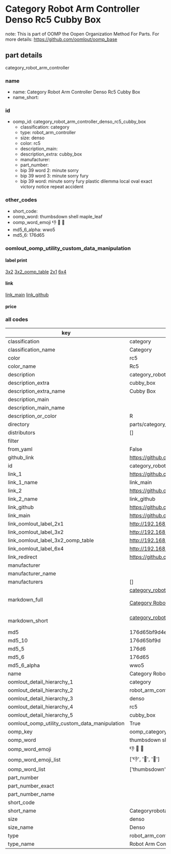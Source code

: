 # Category Robot Arm Controller Denso Rc5 Cubby Box  

note: This is part of OOMP the Oopen Organization Method For Parts. For more details: https://github.com/oomlout/oomp_base

##  part details
  



category_robot_arm_controller



### name
* name: Category Robot Arm Controller Denso Rc5 Cubby Box
* name_short: 
### id
* oomp_id: category_robot_arm_controller_denso_rc5_cubby_box
  * classification: category
  * type: robot_arm_controller
  * size: denso
  * color: rc5
  * description_main: 
  * description_extra: cubby_box
  * manufacturer: 
  * part_number: 
  * bip 39 word 2: minute sorry
  * bip 39 word 3: minute sorry fury
  * bip 39 word: minute sorry fury plastic dilemma local oval exact victory notice repeat accident

### other_codes
* short_code: 
* oomp_word: thumbsdown shell maple_leaf
* oomp_word_emoji :thumbsdown: :shell: :maple_leaf:
* md5_6_alpha: wwo5
* md5_6: 176d65






### oomlout_oomp_utility_custom_data_manipulation
#### label print
[3x2](http://192.168.1.245:1112/?label=oomp%20wwo5)
[3x2_oomp_table](http://192.168.1.108:1112/?label=oomp%20wwo5)
[2x1](http://192.168.1.242:1112/?label=oomp%20wwo5)
[6x4](http://192.168.1.55:1112/?label=oomp%20wwo5)    

#### link

[link_main](https://github.com/oomlout/oomlout_oomp_version_1_messy/tree/main/parts/category_robot_arm_controller_denso_rc5_cubby_box) [link_github](https://github.com/oomlout/oomlout_oomp_version_1_messy/tree/main/parts/category_robot_arm_controller_denso_rc5_cubby_box)                             

#### price







### all codes 
| key | value |  
| --- | --- |  
| classification | category |  
| classification_name | Category |  
| color | rc5 |  
| color_name | Rc5 |  
| description | category_robot_arm_controller |  
| description_extra | cubby_box |  
| description_extra_name | Cubby Box |  
| description_main |  |  
| description_main_name |  |  
| description_or_color | R  |  
| directory | parts/category_robot_arm_controller_denso_rc5_cubby_box |  
| distributors | [] |  
| filter |  |  
| from_yaml | False |  
| github_link | https://github.com/oomlout/oomlout_oomp_part_src/tree/main/parts/category_robot_arm_controller_denso_rc5_cubby_box |  
| id | category_robot_arm_controller_denso_rc5_cubby_box |  
| link_1 | https://github.com/oomlout/oomlout_oomp_version_1_messy/tree/main/parts/category_robot_arm_controller_denso_rc5_cubby_box |  
| link_1_name | link_main |  
| link_2 | https://github.com/oomlout/oomlout_oomp_version_1_messy/tree/main/parts/category_robot_arm_controller_denso_rc5_cubby_box |  
| link_2_name | link_github |  
| link_github | https://github.com/oomlout/oomlout_oomp_version_1_messy/tree/main/parts/category_robot_arm_controller_denso_rc5_cubby_box |  
| link_main | https://github.com/oomlout/oomlout_oomp_version_1_messy/tree/main/parts/category_robot_arm_controller_denso_rc5_cubby_box |  
| link_oomlout_label_2x1 | http://192.168.1.242:1112/?label=oomp%20wwo5 |  
| link_oomlout_label_3x2 | http://192.168.1.245:1112/?label=oomp%20wwo5 |  
| link_oomlout_label_3x2_oomp_table | http://192.168.1.108:1112/?label=oomp%20wwo5 |  
| link_oomlout_label_6x4 | http://192.168.1.55:1112/?label=oomp%20wwo5 |  
| link_redirect | https://github.com/oomlout/oomlout_oomp_version_1_messy/tree/main/parts/category_robot_arm_controller_denso_rc5_cubby_box |  
| manufacturer |  |  
| manufacturer_name |  |  
| manufacturers | [] |  
| markdown_full | [category_robot_arm_controller_denso_rc5_cubby_box](none)<br>[](none)<br>[Category Robot Arm Controller Denso Rc5 Cubby Box](none)<br><br> |  
| markdown_short | [category_robot_arm_controller_denso_rc5_cubby_box](none)<br><br> |  
| md5 | 176d65bf9d4e53b60d1f1a60bcf3dc6a |  
| md5_10 | 176d65bf9d |  
| md5_5 | 176d6 |  
| md5_6 | 176d65 |  
| md5_6_alpha | wwo5 |  
| name | Category Robot Arm Controller Denso Rc5 Cubby Box |  
| oomlout_detail_hierarchy_1 | category |  
| oomlout_detail_hierarchy_2 | robot_arm_controller |  
| oomlout_detail_hierarchy_3 | denso |  
| oomlout_detail_hierarchy_4 | rc5 |  
| oomlout_detail_hierarchy_5 | cubby_box |  
| oomlout_oomp_utility_custom_data_manipulation | True |  
| oomp_key | oomp_category_robot_arm_controller_denso_rc5_cubby_box |  
| oomp_word | thumbsdown shell maple_leaf |  
| oomp_word_emoji | :thumbsdown: :shell: :maple_leaf: |  
| oomp_word_emoji_list | [':thumbsdown:', ':shell:', ':maple_leaf:'] |  
| oomp_word_list | ['thumbsdown', 'shell', 'maple_leaf'] |  
| part_number |  |  
| part_number_exact |  |  
| part_number_name |  |  
| short_code |  |  
| short_name | Categoryrobotarmcontroller |  
| size | denso |  
| size_name | Denso |  
| type | robot_arm_controller |  
| type_name | Robot Arm Controller |  
